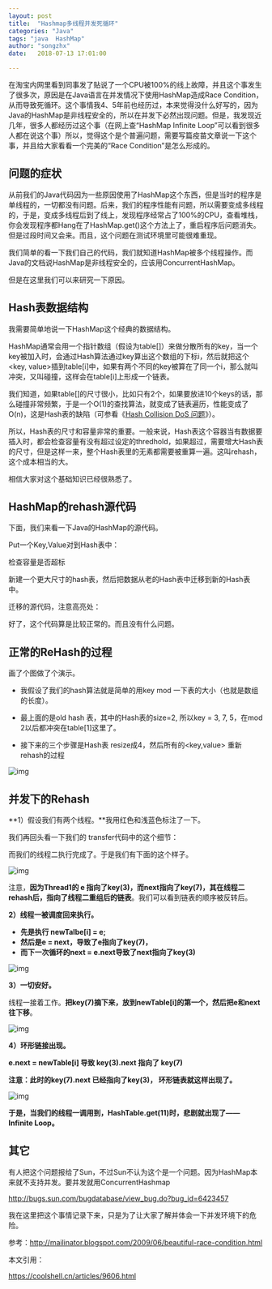 ```yaml
---
layout: post
title:  "Hashmap多线程并发死循环"
categories: "Java"
tags: "java  HashMap"
author: "songzhx"
date:   2018-07-13 17:01:00

---
```


​      在淘宝内网里看到同事发了贴说了一个CPU被100%的线上故障，并且这个事发生了很多次，原因是在Java语言在并发情况下使用HashMap造成Race Condition，从而导致死循环。这个事情我4、5年前也经历过，本来觉得没什么好写的，因为Java的HashMap是非线程安全的，所以在并发下必然出现问题。但是，我发现近几年，很多人都经历过这个事（在网上查“HashMap Infinite Loop”可以看到很多人都在说这个事）所以，觉得这个是个普遍问题，需要写篇疫苗文章说一下这个事，并且给大家看看一个完美的“Race Condition”是怎么形成的。

## 问题的症状

从前我们的Java代码因为一些原因使用了HashMap这个东西，但是当时的程序是单线程的，一切都没有问题。后来，我们的程序性能有问题，所以需要变成多线程的，于是，变成多线程后到了线上，发现程序经常占了100%的CPU，查看堆栈，你会发现程序都Hang在了HashMap.get()这个方法上了，重启程序后问题消失。但是过段时间又会来。而且，这个问题在测试环境里可能很难重现。

我们简单的看一下我们自己的代码，我们就知道HashMap被多个线程操作。而Java的文档说HashMap是非线程安全的，应该用ConcurrentHashMap。

但是在这里我们可以来研究一下原因。

## Hash表数据结构

我需要简单地说一下HashMap这个经典的数据结构。

HashMap通常会用一个指针数组（假设为table[]）来做分散所有的key，当一个key被加入时，会通过Hash算法通过key算出这个数组的下标i，然后就把这个<key, value>插到table[i]中，如果有两个不同的key被算在了同一个i，那么就叫冲突，又叫碰撞，这样会在table[i]上形成一个链表。

我们知道，如果table[]的尺寸很小，比如只有2个，如果要放进10个keys的话，那么碰撞非常频繁，于是一个O(1)的查找算法，就变成了链表遍历，性能变成了O(n)，这是Hash表的缺陷（可参看《[Hash Collision DoS 问题](https://coolshell.cn/articles/6424.html)》）。

所以，Hash表的尺寸和容量非常的重要。一般来说，Hash表这个容器当有数据要插入时，都会检查容量有没有超过设定的thredhold，如果超过，需要增大Hash表的尺寸，但是这样一来，整个Hash表里的无素都需要被重算一遍。这叫rehash，这个成本相当的大。

相信大家对这个基础知识已经很熟悉了。

## HashMap的rehash源代码

下面，我们来看一下Java的HashMap的源代码。

Put一个Key,Value对到Hash表中：

检查容量是否超标

新建一个更大尺寸的hash表，然后把数据从老的Hash表中迁移到新的Hash表中。

迁移的源代码，注意高亮处：

好了，这个代码算是比较正常的。而且没有什么问题。

## 正常的ReHash的过程

画了个图做了个演示。

- 我假设了我们的hash算法就是简单的用key mod 一下表的大小（也就是数组的长度）。

- 最上面的是old hash 表，其中的Hash表的size=2, 所以key = 3, 7, 5，在mod 2以后都冲突在table[1]这里了。

- 接下来的三个步骤是Hash表 resize成4，然后所有的<key,value> 重新rehash的过程

![img](https://tva1.sinaimg.cn/large/006y8mN6gy1g6fct72am8j30hb0cu0uc.jpg)

## 并发下的Rehash

**1）假设我们有两个线程。**我用红色和浅蓝色标注了一下。

我们再回头看一下我们的 transfer代码中的这个细节：

而我们的线程二执行完成了。于是我们有下面的这个样子。

![img](https://tva1.sinaimg.cn/large/006y8mN6gy1g6fct8zdojj30h40c2q3r.jpg)

注意，**因为Thread1的 e 指向了key(3)，而next指向了key(7)，其在线程二rehash后，指向了线程二重组后的链表**。我们可以看到链表的顺序被反转后。

**2）线程一被调度回来执行。**

- **先是执行 newTalbe[i] = e;**
- **然后是e = next，导致了e指向了key(7)，**
- **而下一次循环的next = e.next导致了next指向了key(3)**

![img](https://tva1.sinaimg.cn/large/006y8mN6gy1g6fcucdkbwj30gf0agwf7.jpg)

**3）一切安好。**

线程一接着工作。**把key(7)摘下来，放到newTable[i]的第一个，然后把e和next往下移**。

![img](https://tva1.sinaimg.cn/large/006y8mN6gy1g6fcudy6w4j30hf0bfmy5.jpg)

**4）环形链接出现。**

**e.next = newTable[i] 导致  key(3).next 指向了 key(7)**

**注意：此时的key(7).next 已经指向了key(3)， 环形链表就这样出现了。**

![img](https://tva1.sinaimg.cn/large/006y8mN6gy1g6fcvfput8j30hb0az0tl.jpg)

**于是，当我们的线程一调用到，HashTable.get(11)时，悲剧就出现了——Infinite Loop。**



## 其它

有人把这个问题报给了Sun，不过Sun不认为这个是一个问题。因为HashMap本来就不支持并发。要并发就用ConcurrentHashmap

<http://bugs.sun.com/bugdatabase/view_bug.do?bug_id=6423457>

我在这里把这个事情记录下来，只是为了让大家了解并体会一下并发环境下的危险。

参考：<http://mailinator.blogspot.com/2009/06/beautiful-race-condition.html>

本文引用：

https://coolshell.cn/articles/9606.html